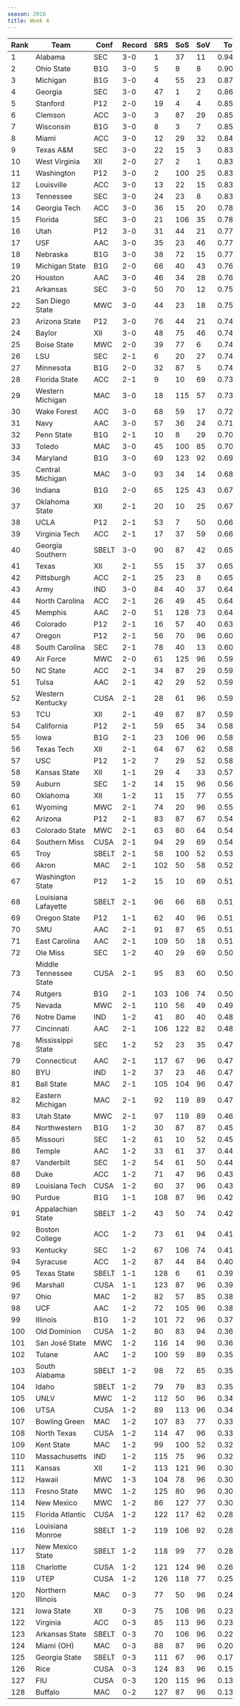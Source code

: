 ```yaml
---
season: 2016
title: Week 4
---
```

<table class="display"><thead><tr><th>Rank</th><th>Team</th><th>Conf</th><th>Record</th><th>SRS</th><th>SoS</th><th>SoV</th><th>Total</th></tr></thead><tbody>
<tr><td>1</td><td>Alabama</td><td>SEC</td><td>3-0</td><td>1</td><td>37</td><td>11</td><td>0.94354</td></tr>
<tr><td>2</td><td>Ohio State</td><td>B1G</td><td>3-0</td><td>5</td><td>8</td><td>8</td><td>0.90615</td></tr>
<tr><td>3</td><td>Michigan</td><td>B1G</td><td>3-0</td><td>4</td><td>55</td><td>23</td><td>0.87344</td></tr>
<tr><td>4</td><td>Georgia</td><td>SEC</td><td>3-0</td><td>47</td><td>1</td><td>2</td><td>0.86625</td></tr>
<tr><td>5</td><td>Stanford</td><td>P12</td><td>2-0</td><td>19</td><td>4</td><td>4</td><td>0.85693</td></tr>
<tr><td>6</td><td>Clemson</td><td>ACC</td><td>3-0</td><td>3</td><td>87</td><td>29</td><td>0.85566</td></tr>
<tr><td>7</td><td>Wisconsin</td><td>B1G</td><td>3-0</td><td>8</td><td>3</td><td>7</td><td>0.85564</td></tr>
<tr><td>8</td><td>Miami</td><td>ACC</td><td>3-0</td><td>12</td><td>29</td><td>32</td><td>0.84307</td></tr>
<tr><td>9</td><td>Texas A&M</td><td>SEC</td><td>3-0</td><td>22</td><td>15</td><td>3</td><td>0.83869</td></tr>
<tr><td>10</td><td>West Virginia</td><td>XII</td><td>2-0</td><td>27</td><td>2</td><td>1</td><td>0.83831</td></tr>
<tr><td>11</td><td>Washington</td><td>P12</td><td>3-0</td><td>2</td><td>100</td><td>25</td><td>0.83282</td></tr>
<tr><td>12</td><td>Louisville</td><td>ACC</td><td>3-0</td><td>13</td><td>22</td><td>15</td><td>0.83146</td></tr>
<tr><td>13</td><td>Tennessee</td><td>SEC</td><td>3-0</td><td>24</td><td>23</td><td>8</td><td>0.83087</td></tr>
<tr><td>14</td><td>Georgia Tech</td><td>ACC</td><td>3-0</td><td>36</td><td>15</td><td>20</td><td>0.78537</td></tr>
<tr><td>15</td><td>Florida</td><td>SEC</td><td>3-0</td><td>21</td><td>106</td><td>35</td><td>0.78433</td></tr>
<tr><td>16</td><td>Utah</td><td>P12</td><td>3-0</td><td>31</td><td>44</td><td>21</td><td>0.77845</td></tr>
<tr><td>17</td><td>USF</td><td>AAC</td><td>3-0</td><td>35</td><td>23</td><td>46</td><td>0.77714</td></tr>
<tr><td>18</td><td>Nebraska</td><td>B1G</td><td>3-0</td><td>38</td><td>72</td><td>15</td><td>0.77044</td></tr>
<tr><td>19</td><td>Michigan State</td><td>B1G</td><td>2-0</td><td>66</td><td>40</td><td>43</td><td>0.76653</td></tr>
<tr><td>20</td><td>Houston</td><td>AAC</td><td>3-0</td><td>46</td><td>34</td><td>28</td><td>0.76596</td></tr>
<tr><td>21</td><td>Arkansas</td><td>SEC</td><td>3-0</td><td>50</td><td>70</td><td>12</td><td>0.75874</td></tr>
<tr><td>22</td><td>San Diego State</td><td>MWC</td><td>3-0</td><td>44</td><td>23</td><td>18</td><td>0.75712</td></tr>
<tr><td>23</td><td>Arizona State</td><td>P12</td><td>3-0</td><td>76</td><td>44</td><td>21</td><td>0.74931</td></tr>
<tr><td>24</td><td>Baylor</td><td>XII</td><td>3-0</td><td>48</td><td>75</td><td>46</td><td>0.74645</td></tr>
<tr><td>25</td><td>Boise State</td><td>MWC</td><td>2-0</td><td>39</td><td>77</td><td>6</td><td>0.74421</td></tr>
<tr><td>26</td><td>LSU</td><td>SEC</td><td>2-1</td><td>6</td><td>20</td><td>27</td><td>0.74384</td></tr>
<tr><td>27</td><td>Minnesota</td><td>B1G</td><td>2-0</td><td>32</td><td>87</td><td>5</td><td>0.74050</td></tr>
<tr><td>28</td><td>Florida State</td><td>ACC</td><td>2-1</td><td>9</td><td>10</td><td>69</td><td>0.73571</td></tr>
<tr><td>29</td><td>Western Michigan</td><td>MAC</td><td>3-0</td><td>18</td><td>115</td><td>57</td><td>0.73005</td></tr>
<tr><td>30</td><td>Wake Forest</td><td>ACC</td><td>3-0</td><td>68</td><td>59</td><td>17</td><td>0.72117</td></tr>
<tr><td>31</td><td>Navy</td><td>AAC</td><td>3-0</td><td>57</td><td>36</td><td>24</td><td>0.71495</td></tr>
<tr><td>32</td><td>Penn State</td><td>B1G</td><td>2-1</td><td>10</td><td>8</td><td>29</td><td>0.70861</td></tr>
<tr><td>33</td><td>Toledo</td><td>MAC</td><td>3-0</td><td>45</td><td>100</td><td>85</td><td>0.70734</td></tr>
<tr><td>34</td><td>Maryland</td><td>B1G</td><td>3-0</td><td>69</td><td>123</td><td>92</td><td>0.69358</td></tr>
<tr><td>35</td><td>Central Michigan</td><td>MAC</td><td>3-0</td><td>93</td><td>34</td><td>14</td><td>0.68095</td></tr>
<tr><td>36</td><td>Indiana</td><td>B1G</td><td>2-0</td><td>65</td><td>125</td><td>43</td><td>0.67993</td></tr>
<tr><td>37</td><td>Oklahoma State</td><td>XII</td><td>2-1</td><td>20</td><td>10</td><td>25</td><td>0.67135</td></tr>
<tr><td>38</td><td>UCLA</td><td>P12</td><td>2-1</td><td>53</td><td>7</td><td>50</td><td>0.66921</td></tr>
<tr><td>39</td><td>Virginia Tech</td><td>ACC</td><td>2-1</td><td>17</td><td>37</td><td>59</td><td>0.66453</td></tr>
<tr><td>40</td><td>Georgia Southern</td><td>SBELT</td><td>3-0</td><td>90</td><td>87</td><td>42</td><td>0.65781</td></tr>
<tr><td>41</td><td>Texas</td><td>XII</td><td>2-1</td><td>55</td><td>15</td><td>37</td><td>0.65676</td></tr>
<tr><td>42</td><td>Pittsburgh</td><td>ACC</td><td>2-1</td><td>25</td><td>23</td><td>8</td><td>0.65346</td></tr>
<tr><td>43</td><td>Army</td><td>IND</td><td>3-0</td><td>84</td><td>40</td><td>37</td><td>0.64982</td></tr>
<tr><td>44</td><td>North Carolina</td><td>ACC</td><td>2-1</td><td>26</td><td>49</td><td>45</td><td>0.64491</td></tr>
<tr><td>45</td><td>Memphis</td><td>AAC</td><td>2-0</td><td>51</td><td>128</td><td>73</td><td>0.64458</td></tr>
<tr><td>46</td><td>Colorado</td><td>P12</td><td>2-1</td><td>16</td><td>57</td><td>40</td><td>0.63515</td></tr>
<tr><td>47</td><td>Oregon</td><td>P12</td><td>2-1</td><td>56</td><td>70</td><td>96</td><td>0.60962</td></tr>
<tr><td>48</td><td>South Carolina</td><td>SEC</td><td>2-1</td><td>78</td><td>40</td><td>13</td><td>0.60090</td></tr>
<tr><td>49</td><td>Air Force</td><td>MWC</td><td>2-0</td><td>61</td><td>125</td><td>96</td><td>0.59993</td></tr>
<tr><td>50</td><td>NC State</td><td>ACC</td><td>2-1</td><td>34</td><td>87</td><td>29</td><td>0.59876</td></tr>
<tr><td>51</td><td>Tulsa</td><td>AAC</td><td>2-1</td><td>42</td><td>29</td><td>52</td><td>0.59463</td></tr>
<tr><td>52</td><td>Western Kentucky</td><td>CUSA</td><td>2-1</td><td>28</td><td>61</td><td>96</td><td>0.59232</td></tr>
<tr><td>53</td><td>TCU</td><td>XII</td><td>2-1</td><td>49</td><td>87</td><td>87</td><td>0.59092</td></tr>
<tr><td>54</td><td>California</td><td>P12</td><td>2-1</td><td>59</td><td>65</td><td>34</td><td>0.58991</td></tr>
<tr><td>55</td><td>Iowa</td><td>B1G</td><td>2-1</td><td>23</td><td>106</td><td>96</td><td>0.58887</td></tr>
<tr><td>56</td><td>Texas Tech</td><td>XII</td><td>2-1</td><td>64</td><td>67</td><td>62</td><td>0.58470</td></tr>
<tr><td>57</td><td>USC</td><td>P12</td><td>1-2</td><td>7</td><td>29</td><td>52</td><td>0.58290</td></tr>
<tr><td>58</td><td>Kansas State</td><td>XII</td><td>1-1</td><td>29</td><td>4</td><td>33</td><td>0.57543</td></tr>
<tr><td>59</td><td>Auburn</td><td>SEC</td><td>1-2</td><td>14</td><td>15</td><td>96</td><td>0.56749</td></tr>
<tr><td>60</td><td>Oklahoma</td><td>XII</td><td>1-2</td><td>11</td><td>15</td><td>77</td><td>0.55645</td></tr>
<tr><td>61</td><td>Wyoming</td><td>MWC</td><td>2-1</td><td>74</td><td>20</td><td>96</td><td>0.55383</td></tr>
<tr><td>62</td><td>Arizona</td><td>P12</td><td>2-1</td><td>83</td><td>87</td><td>67</td><td>0.54641</td></tr>
<tr><td>63</td><td>Colorado State</td><td>MWC</td><td>2-1</td><td>63</td><td>80</td><td>64</td><td>0.54637</td></tr>
<tr><td>64</td><td>Southern Miss</td><td>CUSA</td><td>2-1</td><td>94</td><td>29</td><td>69</td><td>0.54056</td></tr>
<tr><td>65</td><td>Troy</td><td>SBELT</td><td>2-1</td><td>58</td><td>100</td><td>52</td><td>0.53186</td></tr>
<tr><td>66</td><td>Akron</td><td>MAC</td><td>2-1</td><td>102</td><td>50</td><td>58</td><td>0.52095</td></tr>
<tr><td>67</td><td>Washington State</td><td>P12</td><td>1-2</td><td>15</td><td>10</td><td>69</td><td>0.51503</td></tr>
<tr><td>68</td><td>Louisiana Lafayette</td><td>SBELT</td><td>2-1</td><td>96</td><td>66</td><td>68</td><td>0.51496</td></tr>
<tr><td>69</td><td>Oregon State</td><td>P12</td><td>1-1</td><td>62</td><td>40</td><td>96</td><td>0.51459</td></tr>
<tr><td>70</td><td>SMU</td><td>AAC</td><td>2-1</td><td>91</td><td>87</td><td>65</td><td>0.51169</td></tr>
<tr><td>71</td><td>East Carolina</td><td>AAC</td><td>2-1</td><td>109</td><td>50</td><td>18</td><td>0.51046</td></tr>
<tr><td>72</td><td>Ole Miss</td><td>SEC</td><td>1-2</td><td>40</td><td>29</td><td>69</td><td>0.50855</td></tr>
<tr><td>73</td><td>Middle Tennessee State</td><td>CUSA</td><td>2-1</td><td>95</td><td>83</td><td>60</td><td>0.50853</td></tr>
<tr><td>74</td><td>Rutgers</td><td>B1G</td><td>2-1</td><td>103</td><td>106</td><td>74</td><td>0.50436</td></tr>
<tr><td>75</td><td>Nevada</td><td>MWC</td><td>2-1</td><td>110</td><td>56</td><td>49</td><td>0.49638</td></tr>
<tr><td>76</td><td>Notre Dame</td><td>IND</td><td>1-2</td><td>41</td><td>80</td><td>40</td><td>0.48498</td></tr>
<tr><td>77</td><td>Cincinnati</td><td>AAC</td><td>2-1</td><td>106</td><td>122</td><td>82</td><td>0.48146</td></tr>
<tr><td>78</td><td>Mississippi State</td><td>SEC</td><td>1-2</td><td>52</td><td>23</td><td>35</td><td>0.47888</td></tr>
<tr><td>79</td><td>Connecticut</td><td>AAC</td><td>2-1</td><td>117</td><td>67</td><td>96</td><td>0.47860</td></tr>
<tr><td>80</td><td>BYU</td><td>IND</td><td>1-2</td><td>37</td><td>23</td><td>46</td><td>0.47088</td></tr>
<tr><td>81</td><td>Ball State</td><td>MAC</td><td>2-1</td><td>105</td><td>104</td><td>96</td><td>0.47087</td></tr>
<tr><td>82</td><td>Eastern Michigan</td><td>MAC</td><td>2-1</td><td>92</td><td>119</td><td>89</td><td>0.47036</td></tr>
<tr><td>83</td><td>Utah State</td><td>MWC</td><td>2-1</td><td>97</td><td>119</td><td>89</td><td>0.46767</td></tr>
<tr><td>84</td><td>Northwestern</td><td>B1G</td><td>1-2</td><td>30</td><td>87</td><td>87</td><td>0.45606</td></tr>
<tr><td>85</td><td>Missouri</td><td>SEC</td><td>1-2</td><td>81</td><td>10</td><td>52</td><td>0.45427</td></tr>
<tr><td>86</td><td>Temple</td><td>AAC</td><td>1-2</td><td>33</td><td>61</td><td>37</td><td>0.44825</td></tr>
<tr><td>87</td><td>Vanderbilt</td><td>SEC</td><td>1-2</td><td>54</td><td>61</td><td>50</td><td>0.44683</td></tr>
<tr><td>88</td><td>Duke</td><td>ACC</td><td>1-2</td><td>71</td><td>47</td><td>96</td><td>0.43805</td></tr>
<tr><td>89</td><td>Louisiana Tech</td><td>CUSA</td><td>1-2</td><td>60</td><td>37</td><td>96</td><td>0.43120</td></tr>
<tr><td>90</td><td>Purdue</td><td>B1G</td><td>1-1</td><td>108</td><td>87</td><td>96</td><td>0.42261</td></tr>
<tr><td>91</td><td>Appalachian State</td><td>SBELT</td><td>1-2</td><td>43</td><td>50</td><td>74</td><td>0.42185</td></tr>
<tr><td>92</td><td>Boston College</td><td>ACC</td><td>1-2</td><td>73</td><td>61</td><td>94</td><td>0.41543</td></tr>
<tr><td>93</td><td>Kentucky</td><td>SEC</td><td>1-2</td><td>67</td><td>106</td><td>74</td><td>0.41059</td></tr>
<tr><td>94</td><td>Syracuse</td><td>ACC</td><td>1-2</td><td>87</td><td>44</td><td>84</td><td>0.40374</td></tr>
<tr><td>95</td><td>Texas State</td><td>SBELT</td><td>1-1</td><td>128</td><td>6</td><td>61</td><td>0.39540</td></tr>
<tr><td>96</td><td>Marshall</td><td>CUSA</td><td>1-1</td><td>123</td><td>87</td><td>96</td><td>0.39018</td></tr>
<tr><td>97</td><td>Ohio</td><td>MAC</td><td>1-2</td><td>82</td><td>57</td><td>85</td><td>0.38324</td></tr>
<tr><td>98</td><td>UCF</td><td>AAC</td><td>1-2</td><td>72</td><td>105</td><td>96</td><td>0.38217</td></tr>
<tr><td>99</td><td>Illinois</td><td>B1G</td><td>1-2</td><td>101</td><td>72</td><td>96</td><td>0.37232</td></tr>
<tr><td>100</td><td>Old Dominion</td><td>CUSA</td><td>1-2</td><td>80</td><td>83</td><td>94</td><td>0.36404</td></tr>
<tr><td>101</td><td>San José State</td><td>MWC</td><td>1-2</td><td>116</td><td>14</td><td>96</td><td>0.36215</td></tr>
<tr><td>102</td><td>Tulane</td><td>AAC</td><td>1-2</td><td>100</td><td>59</td><td>89</td><td>0.35789</td></tr>
<tr><td>103</td><td>South Alabama</td><td>SBELT</td><td>1-2</td><td>98</td><td>72</td><td>65</td><td>0.35440</td></tr>
<tr><td>104</td><td>Idaho</td><td>SBELT</td><td>1-2</td><td>79</td><td>79</td><td>83</td><td>0.35276</td></tr>
<tr><td>105</td><td>UNLV</td><td>MWC</td><td>1-2</td><td>112</td><td>50</td><td>96</td><td>0.34247</td></tr>
<tr><td>106</td><td>UTSA</td><td>CUSA</td><td>1-2</td><td>89</td><td>113</td><td>96</td><td>0.34033</td></tr>
<tr><td>107</td><td>Bowling Green</td><td>MAC</td><td>1-2</td><td>107</td><td>83</td><td>77</td><td>0.33739</td></tr>
<tr><td>108</td><td>North Texas</td><td>CUSA</td><td>1-2</td><td>114</td><td>47</td><td>96</td><td>0.33630</td></tr>
<tr><td>109</td><td>Kent State</td><td>MAC</td><td>1-2</td><td>99</td><td>100</td><td>52</td><td>0.32292</td></tr>
<tr><td>110</td><td>Massachusetts</td><td>IND</td><td>1-2</td><td>115</td><td>75</td><td>96</td><td>0.32113</td></tr>
<tr><td>111</td><td>Kansas</td><td>XII</td><td>1-2</td><td>113</td><td>121</td><td>96</td><td>0.30978</td></tr>
<tr><td>112</td><td>Hawaii</td><td>MWC</td><td>1-3</td><td>104</td><td>78</td><td>96</td><td>0.30602</td></tr>
<tr><td>113</td><td>Fresno State</td><td>MWC</td><td>1-2</td><td>125</td><td>80</td><td>96</td><td>0.30590</td></tr>
<tr><td>114</td><td>New Mexico</td><td>MWC</td><td>1-2</td><td>86</td><td>127</td><td>77</td><td>0.30090</td></tr>
<tr><td>115</td><td>Florida Atlantic</td><td>CUSA</td><td>1-2</td><td>122</td><td>117</td><td>62</td><td>0.28881</td></tr>
<tr><td>116</td><td>Louisiana Monroe</td><td>SBELT</td><td>1-2</td><td>119</td><td>106</td><td>92</td><td>0.28055</td></tr>
<tr><td>117</td><td>New Mexico State</td><td>SBELT</td><td>1-2</td><td>118</td><td>99</td><td>77</td><td>0.28047</td></tr>
<tr><td>118</td><td>Charlotte</td><td>CUSA</td><td>1-2</td><td>121</td><td>124</td><td>96</td><td>0.26471</td></tr>
<tr><td>119</td><td>UTEP</td><td>CUSA</td><td>1-2</td><td>126</td><td>118</td><td>77</td><td>0.25976</td></tr>
<tr><td>120</td><td>Northern Illinois</td><td>MAC</td><td>0-3</td><td>77</td><td>50</td><td>96</td><td>0.24692</td></tr>
<tr><td>121</td><td>Iowa State</td><td>XII</td><td>0-3</td><td>75</td><td>106</td><td>96</td><td>0.23598</td></tr>
<tr><td>122</td><td>Virginia</td><td>ACC</td><td>0-3</td><td>85</td><td>113</td><td>96</td><td>0.23164</td></tr>
<tr><td>123</td><td>Arkansas State</td><td>SBELT</td><td>0-3</td><td>70</td><td>106</td><td>96</td><td>0.22751</td></tr>
<tr><td>124</td><td>Miami (OH)</td><td>MAC</td><td>0-3</td><td>88</td><td>87</td><td>96</td><td>0.20755</td></tr>
<tr><td>125</td><td>Georgia State</td><td>SBELT</td><td>0-3</td><td>111</td><td>67</td><td>96</td><td>0.17630</td></tr>
<tr><td>126</td><td>Rice</td><td>CUSA</td><td>0-3</td><td>124</td><td>83</td><td>96</td><td>0.15415</td></tr>
<tr><td>127</td><td>FIU</td><td>CUSA</td><td>0-3</td><td>120</td><td>115</td><td>96</td><td>0.13442</td></tr>
<tr><td>128</td><td>Buffalo</td><td>MAC</td><td>0-2</td><td>127</td><td>87</td><td>96</td><td>0.13147</td></tr>
</tbody></table>

